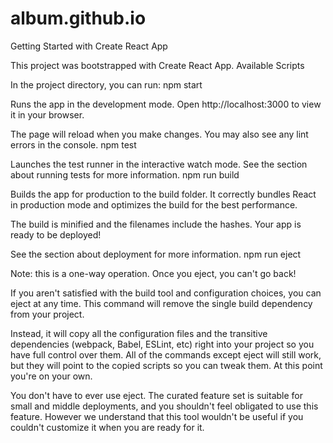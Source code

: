 # album.github.io
Getting Started with Create React App

This project was bootstrapped with Create React App.
Available Scripts

In the project directory, you can run:
npm start

Runs the app in the development mode.
Open http://localhost:3000 to view it in your browser.

The page will reload when you make changes.
You may also see any lint errors in the console.
npm test

Launches the test runner in the interactive watch mode.
See the section about running tests for more information.
npm run build

Builds the app for production to the build folder.
It correctly bundles React in production mode and optimizes the build for the best performance.

The build is minified and the filenames include the hashes.
Your app is ready to be deployed!

See the section about deployment for more information.
npm run eject

Note: this is a one-way operation. Once you eject, you can't go back!

If you aren't satisfied with the build tool and configuration choices, you can eject at any time. This command will remove the single build dependency from your project.

Instead, it will copy all the configuration files and the transitive dependencies (webpack, Babel, ESLint, etc) right into your project so you have full control over them. All of the commands except eject will still work, but they will point to the copied scripts so you can tweak them. At this point you're on your own.

You don't have to ever use eject. The curated feature set is suitable for small and middle deployments, and you shouldn't feel obligated to use this feature. However we understand that this tool wouldn't be useful if you couldn't customize it when you are ready for it.
